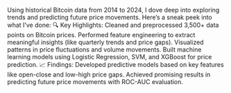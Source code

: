 Using historical Bitcoin data from 2014 to 2024, I dove deep into exploring trends and predicting future price movements. Here’s a sneak peek into what I’ve done:
🔍 Key Highlights:
Cleaned and preprocessed 3,500+ data points on Bitcoin prices.
Performed feature engineering to extract meaningful insights (like quarterly trends and price gaps).
Visualized patterns in price fluctuations and volume movements.
Built machine learning models using Logistic Regression, SVM, and XGBoost for price prediction.
📈 Findings:
Developed predictive models based on key features like open-close and low-high price gaps.
Achieved promising results in predicting future price movements with ROC-AUC evaluation.
